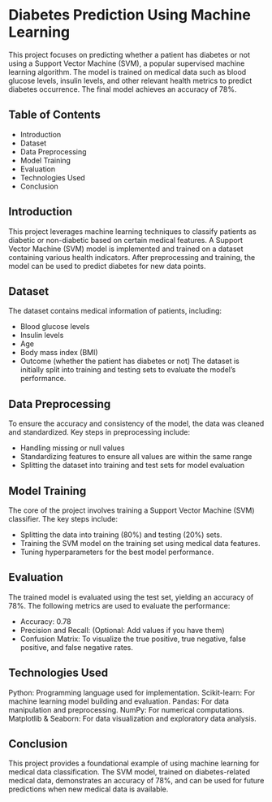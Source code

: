 # Diabetes Prediction Using Machine Learning
This project focuses on predicting whether a patient has diabetes or not using a Support Vector Machine (SVM), a popular supervised machine learning algorithm. The model is trained on medical data such as blood glucose levels, insulin levels, and other relevant health metrics to predict diabetes occurrence. The final model achieves an accuracy of 78%.

## Table of Contents
- Introduction
- Dataset
- Data Preprocessing
- Model Training
- Evaluation
- Technologies Used
- Conclusion
  
## Introduction
This project leverages machine learning techniques to classify patients as diabetic or non-diabetic based on certain medical features. A Support Vector Machine (SVM) model is implemented and trained on a dataset containing various health indicators. After preprocessing and training, the model can be used to predict diabetes for new data points.

## Dataset
The dataset contains medical information of patients, including:

- Blood glucose levels
- Insulin levels
- Age
- Body mass index (BMI)
- Outcome (whether the patient has diabetes or not)
The dataset is initially split into training and testing sets to evaluate the model’s performance.

## Data Preprocessing
To ensure the accuracy and consistency of the model, the data was cleaned and standardized. Key steps in preprocessing include:

- Handling missing or null values
- Standardizing features to ensure all values are within the same range
- Splitting the dataset into training and test sets for model evaluation

## Model Training
The core of the project involves training a Support Vector Machine (SVM) classifier. The key steps include:

- Splitting the data into training (80%) and testing (20%) sets.
- Training the SVM model on the training set using medical data features.
- Tuning hyperparameters for the best model performance.

## Evaluation
The trained model is evaluated using the test set, yielding an accuracy of 78%. The following metrics are used to evaluate the performance:

- Accuracy: 0.78
- Precision and Recall: (Optional: Add values if you have them)
- Confusion Matrix: To visualize the true positive, true negative, false positive, and false negative rates.

## Technologies Used
Python: Programming language used for implementation.
Scikit-learn: For machine learning model building and evaluation.
Pandas: For data manipulation and preprocessing.
NumPy: For numerical computations.
Matplotlib & Seaborn: For data visualization and exploratory data analysis.

## Conclusion
This project provides a foundational example of using machine learning for medical data classification. The SVM model, trained on diabetes-related medical data, demonstrates an accuracy of 78%, and can be used for future predictions when new medical data is available.

